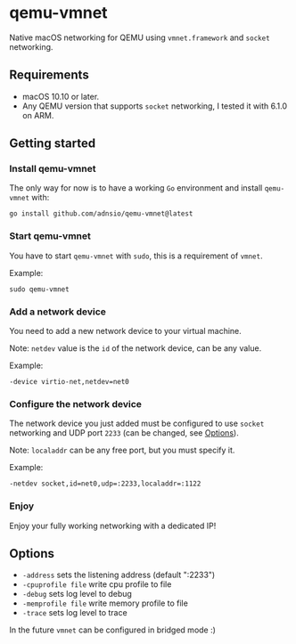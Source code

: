 # qemu-vmnet

Native macOS networking for QEMU using `vmnet.framework` and `socket` networking.

## Requirements

- macOS 10.10 or later.
- Any QEMU version that supports `socket` networking, I tested it with 6.1.0 on ARM.

## Getting started

### Install qemu-vmnet

The only way for now is to have a working `Go` environment and install `qemu-vmnet` with:

```shell
go install github.com/adnsio/qemu-vmnet@latest
```

### Start qemu-vmnet

You have to start `qemu-vmnet` with `sudo`, this is a requirement of `vmnet`.

Example:

```shell
sudo qemu-vmnet
```

### Add a network device

You need to add a new network device to your virtual machine.

Note: `netdev` value is the `id` of the network device, can be any value.

Example:

```
-device virtio-net,netdev=net0
```

### Configure the network device

The network device you just added must be configured to use `socket` networking and UDP port `2233` (can be changed, see [Options](#Options)).

Note: `localaddr` can be any free port, but you must specify it.

Example:

```
-netdev socket,id=net0,udp=:2233,localaddr=:1122
```

### Enjoy

Enjoy your fully working networking with a dedicated IP!

## Options

- `-address` sets the listening address (default ":2233")
- `-cpuprofile file` write cpu profile to file
- `-debug` sets log level to debug
- `-memprofile file` write memory profile to file
- `-trace` sets log level to trace

In the future `vmnet` can be configured in bridged mode :)
